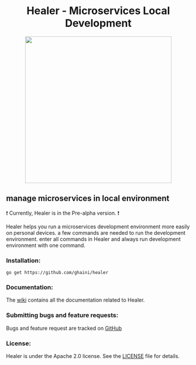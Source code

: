 <h1 align="center"> Healer - Microservices Local Development </h1>
<p align="center">
 <img src="https://img.techpowerup.org/200925/0-1.png" width="400px">
</p>
<h2>manage microservices in local environment</h2>

:exclamation:  Currently, Healer is in the Pre-alpha version. :exclamation:

<p>
 Healer helps you run a microservices development environment more easily on personal devices.
 a few commands are needed to run the development environment. enter all commands in Healer and always run development environment with one command.
</p>

### Installation:

    go get https://github.com/ghaini/healer 
    
### Documentation:

The <a href="https://github.com/ghaini/Healer/wiki">wiki</a> contains all the documentation related to Healer.

### Submitting bugs and feature requests:

Bugs and feature request are tracked on <a href="https://github.com/ghaini/Healer/issues">GitHub</a>

### License:

Healer is under the Apache 2.0 license. See the <a href="https://github.com/ghaini/Healer/blob/master/LICENSE">LICENSE</a> file for details.

